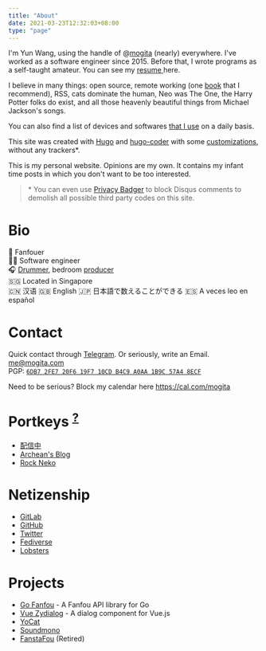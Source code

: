 ```yaml
---
title: "About"
date: 2021-03-23T12:32:03+08:00
type: "page"
---
```


I'm Yun Wang, using the handle of @[mogita](https://twitter.com/mogita) (nearly) everywhere. I've worked as a software engineer since 2015. Before that, I wrote programs as a self-taught amateur. You can see my [resume ](/resume.html)here.

I believe in many things: open source, remote working (one [book](https://www.amazon.com/Remote-Office-Not-Required/dp/0804137501) that I recommend), RSS, cats dominate the human, Neo was The One, the Harry Potter folks do exist, and all those heavenly beautiful things from Michael Jackson's songs.

You can also find a list of devices and softwares [that I use](/uses.html) on a daily basis.

This site was created with [Hugo](https://gohugo.io/) and [hugo-coder](https://github.com/luizdepra/hugo-coder/) with some [customizations](https://github.com/mogita/otaku-blog/tree/master/layouts), without any trackers*.

This is my personal website. Opinions are my own. It contains my infant time posts in which you don't want to be too interested.

> \* You can even use [Privacy Badger](https://privacybadger.org) to block Disqus comments to demolish all possible third party codes on this site.

# Bio

🦋 Fanfouer<br />
🧑‍💻 Software engineer<br />
🎧 [Drummer](https://space.bilibili.com/70342), bedroom [producer](https://soundcloud.com/mogita)<br />🇸🇬 Located in Singapore<br />
🇨🇳 汉语 🇬🇧 English 🇯🇵 日本語で数えることができる 🇪🇸 A veces leo en español

# Contact

Quick contact through [Telegram](https://t.me/mogita). Or seriously, write an Email.<br />
[me@mogita.com](mailto:me@mogita.com)<br />
PGP: [`6DB7 2FE7 20F6 19F7 10CD B4C9 A0AA 1B9C 57A4 8ECF`](https://keybase.io/mogita/pgp_keys.asc?fingerprint=6db72fe720f619f710cdb4c9a0aa1b9c57a48ecf)

Need to be serious? Block my calendar here https://cal.com/mogita

# Portkeys <sup><a href="https://harrypotter.fandom.com/wiki/Portkey" target="_blank">?</a></sup>

- [配信中](https://www.yocson.com)
- [Archean's Blog](https://archeanz.com)
- [Rock Neko](https://rockneko.xyz)

# Netizenship

- [GitLab](https://gitlab.com/mogita)
- [GitHub](https://github.com/mogita)
- [Twitter](https://twitter.com/mogita)
- [Fediverse](https://mog.blue/@mogita)
- [Lobsters](https://lobste.rs/u/mogita)

# Projects

- [Go Fanfou](https://github.com/mogita/go-fanfou) - A Fanfou API library for Go
- [Vue Zydialog](https://github.com/mogita/vue-zydialog) - A dialog component for Vue.js
- [YoCat](https://mastodon.social/@yocat)
- [Soundmono](https://soundmono.com)
- [FanstaFou](http://fanstafou.mogita.com) (Retired)
